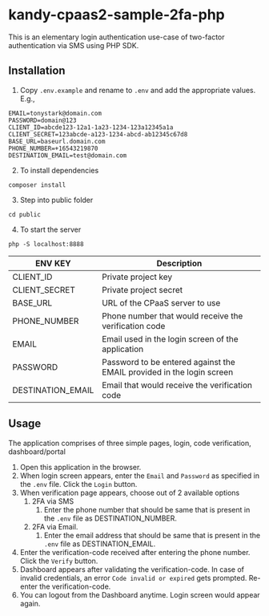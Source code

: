 # kandy-cpaas2-sample-2fa-php

This is an elementary login authentication use-case of two-factor authentication via SMS using PHP SDK.

## Installation

1. Copy `.env.example` and rename to `.env` and add the appropriate values. E.g.,
```
EMAIL=tonystark@domain.com
PASSWORD=domain@123
CLIENT_ID=abcde123-12a1-1a23-1234-123a12345a1a
CLIENT_SECRET=123abcde-a123-1234-abcd-ab12345c67d8
BASE_URL=baseurl.domain.com
PHONE_NUMBER=+16543219870
DESTINATION_EMAIL=test@domain.com
```
2. To install dependencies
```
composer install
```
3. Step into public folder
```
cd public
```
4. To start the server
```
php -S localhost:8888
```

ENV KEY           | Description
----------------- | -------------
CLIENT_ID         | Private project key
CLIENT_SECRET     | Private project secret
BASE_URL          | URL of the CPaaS server to use
PHONE_NUMBER      | Phone number that would receive the verification code
EMAIL             | Email used in the login screen of the application
PASSWORD          | Password to be entered against the EMAIL provided in the login screen 
DESTINATION_EMAIL | Email that would receive the verification code

## Usage

The application comprises of three simple pages, login, code verification, dashboard/portal

1. Open this application in the browser.
2. When login screen appears, enter the `Email` and `Password` as specified in the `.env` file. Click the `Login` button.
3. When verification page appears, choose out of 2 available options
   1. 2FA via SMS
      1. Enter the phone number that should be same that is present in the `.env` file as DESTINATION_NUMBER.
   2. 2FA via Email. 
      1. Enter the email address that should be same that is present in the `.env` file as DESTINATION_EMAIL.
4. Enter the verification-code received after entering the phone number. Click the `Verify` button.
5. Dashboard appears after validating the verification-code. In case of invalid credentials, an error `Code invalid or expired` gets prompted. Re-enter the verification-code.
6. You can logout from the Dashboard anytime. Login screen would appear again.
